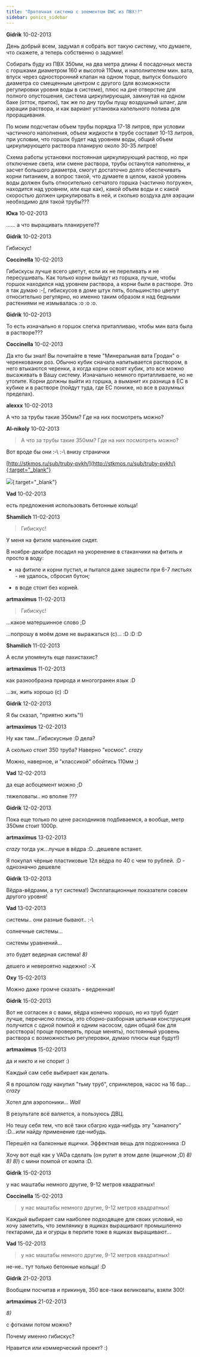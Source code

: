 ```yaml
---
title: "Проточная система с элементом DWC из ПВХ!?"
sidebar: ponics_sidebar
---
```


**Gidrik** 10-02-2013

День добрый всем, задумал я собрать вот такую систему, что думаете, что скажете, а теперь собственно о задумке!

Собирать буду из ПВХ 350мм, на два метра длины 4 посадочных места с горшками диаметром 160 и высотой 110мм, и наполнителем мин. вата, впуск через односторонний клапан на одном торце, выпуск большого диаметра со смещенным центром с другого (для возможности регулировки уровня воды в системе), плюс на дне отверстие для полного опустошения, система циркулирующая, замкнутая на одном баке (отток, приток), так же по дну трубы пущу воздушный шланг, для аэрации раствора, и как вариант установка капельного полива для проращивания. 

По моим подсчетам объем трубы порядка 17-18 литров, при условии частичного наполнения, объем жидкости в трубе составит 10-13 литров, при условии, что горшок будет над уровнем воды, общий объем циркулирующего раствора планирую около 30-35 литров!

Схема работы установки постоянная циркулирующий раствор, но при отключение света, или смене раствора, трубы останутся наполнены, и засчет большого диаметра, смогут достаточно долго обеспечивать корни питанием, а вопрос такой, что думаете в целом, какой уровень воды должен быть относительно сетчатого горшка (частично погружен, находится над уровнем, или еще как), какой объем воды и с какой скоростью должен циркулировать в ней, и сколько воздуха для аэрации необходимо для такой трубы??? 


**Юка** 10-02-2013

 ...... а что выращивать планируете??


**Gidrik** 10-02-2013

Гибискус!


**Coccinella** 10-02-2013

Гибискусы лучше всего цветут, если их не переливать и не пересушивать. Как только корни выйдут из горшка, лучше, чтобы горшок находился над уровнем раствора, а корни были в растворе. Это я так думаю :-[, гибискусов в доме штук пять, большинство цветут относительно регулярно, но именно таким образом я над бедными растениями не измывалась :o :o :o.


**Gidrik** 10-02-2013

То есть изначально я горшок слегка притапливаю, чтобы мин вата была в растворе???


**Coccinella** 10-02-2013

Да кто бы знал! Вы почитайте в теме "Минеральная вата Гродан" о черенковании роз. Обычно кубик сначала напитывается раствором, в него втыкаются черенки, а когда корни освоят кубик, это все можно высаживать в Вашу систему. Изначально немного притапливаете, но не утопите. Корни должны выйти из горшка, а выманит их разница в ЕС в кубике и в растворе (пойдут туда, где ЕС пониже, но все в разумных пределах).


**alexxx** 10-02-2013

А что за трубы такие 350мм? Где на них посмотреть можно?


**Al-nikoly** 10-02-2013

> А что за трубы такие 350мм? Где на них посмотреть можно?

Вот вроде бы они :-\ :-\ внизу странички

[http://stkmos.ru/sub/truby-pvkh/](http://stkmos.ru/sub/truby-pvkh/){:target="_blank"}

[![](/attachimages/12382_image.jpg)](https://t.me/ponics_ru_files/9783){:target="_blank"}

**Vad** 10-02-2013

есть предложения использовать бетонные кольца!


**Shamilich** 11-02-2013

> Гибискус!

У меня на фитиле маленькие сидят.

В ноябре-декабре посадил на укоренение в стаканчики на фитиль и просто в воду:

- на фитиле и корни пустил, и пытался даже зацвести при 6-7 листьях - не удалось, сбросил бутон;

- в воде стоит без корней. 


**artmaximus** 11-02-2013

> Гибискус!

...какое матершинное слово ;D

...попрошу в моём доме не выражаться (с)... :D :D :D


**Shamilich** 11-02-2013

А если упомянуть еще пахистахис?


**artmaximus** 11-02-2013

как разнообразна природа и многогранен язык :D

...эх, жить хорошо (с) :D


**Gidrik** 12-02-2013

Я бы сказал, "приятно жить"!)


**artmaximus** 12-02-2013

Ну как там...Гибискусные :D дела?

А сколько стоит 350 труба? Наверно "космос". *crazy*

Можно, наверное, и "классикой" обойтись 110мм ;) 


**Vad** 12-02-2013

да еще асбоцемент можно ;D

тяжеловаты.. но вполне *???*


**Gidrik** 12-02-2013

Пока еще только по цене расходников подбиваемся, а вообще, метр 350мм стоит 1000р.


**artmaximus** 13-02-2013

 *crazy* тогда уж...лучше в вёдра :D...дешевле встанет.

Я покупал чёрные пластиковые 12л вёдра по 40 с чем то рублей. :D - однозначно дешевле


**Gidrik** 13-02-2013

Вёдра-вёдрами, а тут система!) Эксплатационные показатели совсем другого уровня!


**Vad** 13-02-2013

системы.. они разные бывают.. :-\

солнечные системы... 

системы уравнений...

это будет ведерная система! *8)*

дешего и невероятно надежно! :-X


**Oxy** 15-02-2013

Можно даже громче сказать - ведренная!


**Gidrik** 15-02-2013

Вот не согласен я с вами, вёдра конечно хорошо, но из труб будет лучше, перечислю плюсы, это сборно-разборная цельная конструкция получится с одной помпой и одним насосом, один общий бак для расствора( проще проверять, проще менять), постоянный уровень раствора с возможностью регулеровки, думаю плюсы еще будут!)


**artmaximus** 15-02-2013

да и никто и не спорит :)

Каждый сам себе выбирает как делать.

Я в прошлом году накупил "тьму труб", спринклеров, насос на 16 бар... *crazy*

Хотел для аэропоники... *Wall*

В результате всё валяется, а пользуюсь ДВЦ.

Но тешу себя тем, что всё таки сбагрю куда-нибудь эту "каналюгу" :D...или найду применение где-нибудь.

Перешёл на балконные ящички. Эффектная вещь для подоконника :D

Хочу вот ещё как у VADа сделать (он рулит в этом деле (ящичном ;D) *8)* *8)* *8)*) с мини помпой от компа :D.


**Gidrik** 15-02-2013

у нас маштабы немного другие, 9-12 метров квадратных!


**Coccinella** 15-02-2013

> у нас маштабы немного другие, 9-12 метров квадратных!

Каждый выбирает сам наиболее подходящее для своих условий, но хочу заметить, что землянику в ящиках выращивают промышленно гектарами, да и огурцы в перлите тоже в ящиках выращивают...


**Vad** 15-02-2013

> у нас маштабы немного другие, 9-12 метров квадратных!

не-не.. тут только бетонные кольца! :D


**Gidrik** 21-02-2013

Вообщем посчитав и прикинув, 350 все-таки великоваты, взяли 300!


**artmaximus** 21-02-2013

 *8)*

с фотками потом можно?

Почему именно гибискус?

Нравится или коммерческий проект? :)


